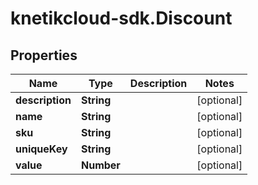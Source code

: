 # knetikcloud-sdk.Discount

## Properties
Name | Type | Description | Notes
------------ | ------------- | ------------- | -------------
**description** | **String** |  | [optional] 
**name** | **String** |  | [optional] 
**sku** | **String** |  | [optional] 
**uniqueKey** | **String** |  | [optional] 
**value** | **Number** |  | [optional] 


